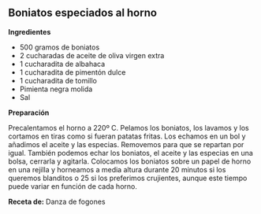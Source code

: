 ## Boniatos especiados al horno

**Ingredientes**

- 500 gramos de boniatos
- 2 cucharadas de aceite de oliva virgen extra
- 1 cucharadita de albahaca
- 1 cucharadita de pimentón dulce
- 1 cucharadita de tomillo
- Pimienta negra molida
- Sal

**Preparación**

Precalentamos el horno a 220º C.
Pelamos los boniatos, los lavamos y los cortamos en tiras como si fueran patatas fritas. Los echamos en un bol y añadimos el aceite y las especias. Removemos para que se repartan por igual. También podemos echar los boniatos, el aceite y las especias en una bolsa, cerrarla y agitarla.
Colocamos los boniatos sobre un papel de horno en una rejilla y horneamos a media altura durante 20 minutos si los queremos blanditos o 25 si los preferimos crujientes, aunque este tiempo puede variar en función de cada horno.

**Receta de:** Danza de fogones